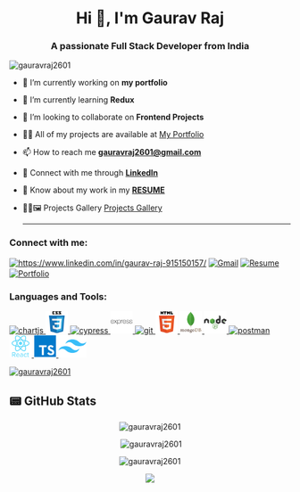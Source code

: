 <h1 align="center">Hi 👋, I'm Gaurav Raj</h1>
<h3 align="center">A passionate Full Stack Developer from India</h3>

<p align="left"> <img src="https://komarev.com/ghpvc/?username=gauravraj2601&label=Profile%20views&color=0e75b6&style=flat" alt="gauravraj2601" /> </p>

- 🔭 I’m currently working on **my portfolio**

- 🌱 I’m currently learning **Redux**

- 👯 I’m looking to collaborate on **Frontend Projects**
- 👨‍💻 All of my projects are available at [My Portfolio](https://gauravraj2601.github.io/)

- 📫 How to reach me **gauravraj2601@gmail.com**
- 💬 Connect with me through <b><a href="https://www.linkedin.com/in/gaurav-raj-915150157/" target="_blank">LinkedIn</a></b>
- 📄 Know about my work in my <b><a href="https://drive.google.com/file/d/1-iFkh-nswSYpjmqajC0bGXraWz5Aqz0m/view?usp=sharing" target="_blank">RESUME</a></b>
- 👨‍💻🖼️ Projects Gallery [Projects Gallery](https://project-collection-five.vercel.app/)

   <hr>
<h3 align="left">Connect with me:</h3>
<p align="left">
<a href="https://www.linkedin.com/in/gaurav-raj-915150157/" target="blank"><img align="center" src="https://raw.githubusercontent.com/rahuldkjain/github-profile-readme-generator/master/src/images/icons/Social/linked-in-alt.svg" alt="https://www.linkedin.com/in/gaurav-raj-915150157/" height="30" width="40" /></a>
<a href="mailto:gauravraj2601@gmail.com" target="blank"><img align="center" src="https://upload.wikimedia.org/wikipedia/commons/7/7e/Gmail_icon_%282020%29.svg" alt="Gmail" height="30" width="40" /></a>
<a href="https://drive.google.com/file/d/1-iFkh-nswSYpjmqajC0bGXraWz5Aqz0m/view?usp=sharing"><img align="center" src="https://cdn-icons-png.flaticon.com/128/12652/12652808.png" alt="Resume" height="30" width="40" /></a>
<a href="https://gauravraj2601.github.io"><img align="center" src="https://cdn-icons-png.flaticon.com/128/3476/3476457.png" alt="Portfolio" height="30" width="40" /></a>
</p>
</p>

<h3 align="left">Languages and Tools:</h3>
<p align="left"> <a href="https://www.chartjs.org" target="_blank" rel="noreferrer"> <img src="https://www.chartjs.org/media/logo-title.svg" alt="chartjs" width="40" height="40"/> </a> <a href="https://www.w3schools.com/css/" target="_blank" rel="noreferrer"> <img src="https://raw.githubusercontent.com/devicons/devicon/master/icons/css3/css3-original-wordmark.svg" alt="css3" width="40" height="40"/> </a> <a href="https://www.cypress.io" target="_blank" rel="noreferrer"> <img src="https://raw.githubusercontent.com/simple-icons/simple-icons/6e46ec1fc23b60c8fd0d2f2ff46db82e16dbd75f/icons/cypress.svg" alt="cypress" width="40" height="40"/> </a> <a href="https://expressjs.com" target="_blank" rel="noreferrer"> <img src="https://raw.githubusercontent.com/devicons/devicon/master/icons/express/express-original-wordmark.svg" alt="express" width="40" height="40"/> </a> <a href="https://git-scm.com/" target="_blank" rel="noreferrer"> <img src="https://www.vectorlogo.zone/logos/git-scm/git-scm-icon.svg" alt="git" width="40" height="40"/> </a> <a href="https://www.w3.org/html/" target="_blank" rel="noreferrer"> <img src="https://raw.githubusercontent.com/devicons/devicon/master/icons/html5/html5-original-wordmark.svg" alt="html5" width="40" height="40"/> </a> <a href="https://www.mongodb.com/" target="_blank" rel="noreferrer"> <img src="https://raw.githubusercontent.com/devicons/devicon/master/icons/mongodb/mongodb-original-wordmark.svg" alt="mongodb" width="40" height="40"/> </a> <a href="https://nodejs.org" target="_blank" rel="noreferrer"> <img src="https://raw.githubusercontent.com/devicons/devicon/master/icons/nodejs/nodejs-original-wordmark.svg" alt="nodejs" width="40" height="40"/> </a> <a href="https://postman.com" target="_blank" rel="noreferrer"> <img src="https://www.vectorlogo.zone/logos/getpostman/getpostman-icon.svg" alt="postman" width="40" height="40"/> </a> <a href="https://reactjs.org/" target="_blank" rel="noreferrer"> <img src="https://raw.githubusercontent.com/devicons/devicon/master/icons/react/react-original-wordmark.svg" alt="react" width="40" height="40"/> </a> 
  <a href="https://www.typescriptlang.org/" target="_blank" rel="noreferrer"> <img src="https://raw.githubusercontent.com/devicons/devicon/master/icons/typescript/typescript-original.svg" alt="typescript" width="40" height="40"/> </a>
<a href="https://tailwindcss.com/" target="_blank" rel="noreferrer">
  <img src="https://raw.githubusercontent.com/devicons/devicon/master/icons/tailwindcss/tailwindcss-original.svg" alt="tailwindcss" width="50" height="40"/>
</a>


  

<p align="left"> <a href="https://github.com/ryo-ma/github-profile-trophy"><img src="https://github-profile-trophy.vercel.app/?username=gauravraj2601" alt="gauravraj2601" /></a> </p>

## 📟 GitHub Stats

<p align="center"><img src="https://github-readme-stats.vercel.app/api/top-langs?username=gauravraj2601&show_icons=true&locale=en&layout=compact" alt="gauravraj2601" /></p>

<p align="center">&nbsp;<img  src="https://github-readme-stats.vercel.app/api?username=gauravraj2601&show_icons=true&locale=en" alt="gauravraj2601" /></p>

<p align="center"><img  src="https://github-readme-streak-stats.herokuapp.com/?user=gauravraj2601&" alt="gauravraj2601" /></p>
<p align="center"><img src="https://readme-typing-svg.herokuapp.com?font=Ubuntu&color=%230EAA20&vCenter=true&lines=Thanks+for+visiting!+You're+welcome!" />
 
</p>
